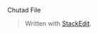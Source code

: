---
---
Chutad File
> Written with [StackEdit](https://stackedit.io/).
<!--stackedit_data:
eyJoaXN0b3J5IjpbLTY2MzY0NDYyNV19
-->